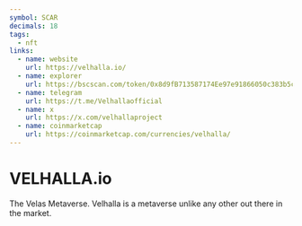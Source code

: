 ```yaml
---
symbol: SCAR
decimals: 18
tags:
  - nft
links:
  - name: website
    url: https://velhalla.io/
  - name: explorer
    url: https://bscscan.com/token/0x8d9fB713587174Ee97e91866050c383b5cEE6209
  - name: telegram
    url: https://t.me/Velhallaofficial
  - name: x
    url: https://x.com/velhallaproject
  - name: coinmarketcap
    url: https://coinmarketcap.com/currencies/velhalla/
---
```


# VELHALLA.io

The Velas Metaverse. Velhalla is a metaverse unlike any other out there in the market.
